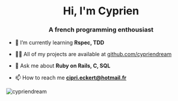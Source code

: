 <h1 align="center">Hi, I'm Cyprien</h1>
<h3 align="center">A french programming enthousiast</h3>

- 🌱 I’m currently learning **Rspec, TDD**

- 👨‍💻 All of my projects are available at [github.com/cypriendream](github.com/cypriendream)

- 💬 Ask me about **Ruby on Rails, C, SQL**

- 📫 How to reach me **cipri.eckert@hotmail.fr**


<p align="left">
</p>

<p><img align="left" src="https://github-readme-stats.vercel.app/api/top-langs?username=cypriendream&show_icons=true&locale=en&layout=compact" alt="cypriendream" /></p>
